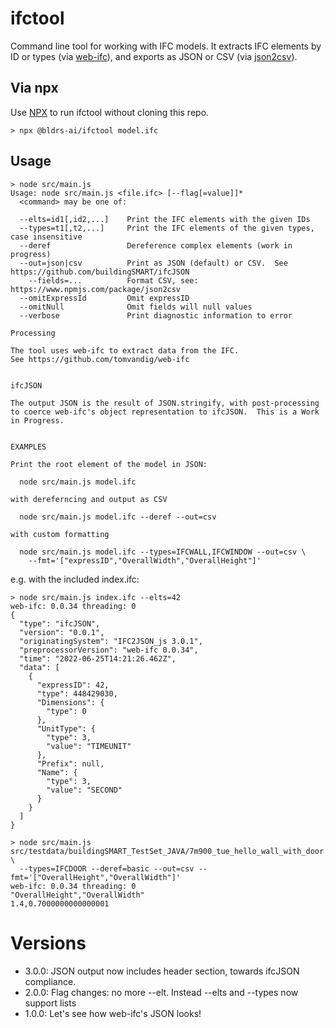 # ifctool
Command line tool for working with IFC models.  It extracts IFC elements by ID or types (via [web-ifc](https://github.com/tomvandig/web-ifc)), and exports as JSON or CSV (via [json2csv](https://www.npmjs.com/package/json2csv)).

## Via npx
Use [NPX](https://nodejs.dev/learn/the-npx-nodejs-package-runner) to run ifctool without cloning this repo.
```
> npx @bldrs-ai/ifctool model.ifc
```

## Usage

```
> node src/main.js
Usage: node src/main.js <file.ifc> [--flag[=value]]*
  <command> may be one of:

  --elts=id1[,id2,...]    Print the IFC elements with the given IDs
  --types=t1[,t2,...]     Print the IFC elements of the given types, case insensitive
  --deref                 Dereference complex elements (work in progress)
  --out=json|csv          Print as JSON (default) or CSV.  See https://github.com/buildingSMART/ifcJSON
    --fields=...          Format CSV, see: https://www.npmjs.com/package/json2csv
  --omitExpressId         Omit expressID
  --omitNull              Omit fields will null values
  --verbose               Print diagnostic information to error

Processing

The tool uses web-ifc to extract data from the IFC.
See https://github.com/tomvandig/web-ifc


ifcJSON

The output JSON is the result of JSON.stringify, with post-processing
to coerce web-ifc's object representation to ifcJSON.  This is a Work
in Progress.


EXAMPLES

Print the root element of the model in JSON:

  node src/main.js model.ifc

with dereferncing and output as CSV

  node src/main.js model.ifc --deref --out=csv

with custom formatting

  node src/main.js model.ifc --types=IFCWALL,IFCWINDOW --out=csv \
    --fmt='["expressID","OverallWidth","OverallHeight"]'
```

e.g. with the included index.ifc:

```
> node src/main.js index.ifc --elts=42
web-ifc: 0.0.34 threading: 0
{
  "type": "ifcJSON",
  "version": "0.0.1",
  "originatingSystem": "IFC2JSON_js 3.0.1",
  "preprocessorVersion": "web-ifc 0.0.34",
  "time": "2022-06-25T14:21:26.462Z",
  "data": [
    {
      "expressID": 42,
      "type": 448429030,
      "Dimensions": {
        "type": 0
      },
      "UnitType": {
        "type": 3,
        "value": "TIMEUNIT"
      },
      "Prefix": null,
      "Name": {
        "type": 3,
        "value": "SECOND"
      }
    }
  ]
}
```

```
> node src/main.js src/testdata/buildingSMART_TestSet_JAVA/7m900_tue_hello_wall_with_door.ifc \
  --types=IFCDOOR --deref=basic --out=csv --fmt='["OverallHeight","OverallWidth"]'
web-ifc: 0.0.34 threading: 0
"OverallHeight","OverallWidth"
1.4,0.7000000000000001
```

# Versions
- 3.0.0: JSON output now includes header section, towards ifcJSON compliance.
- 2.0.0: Flag changes: no more --elt. Instead --elts and --types now support lists
- 1.0.0: Let's see how web-ifc's JSON looks!
